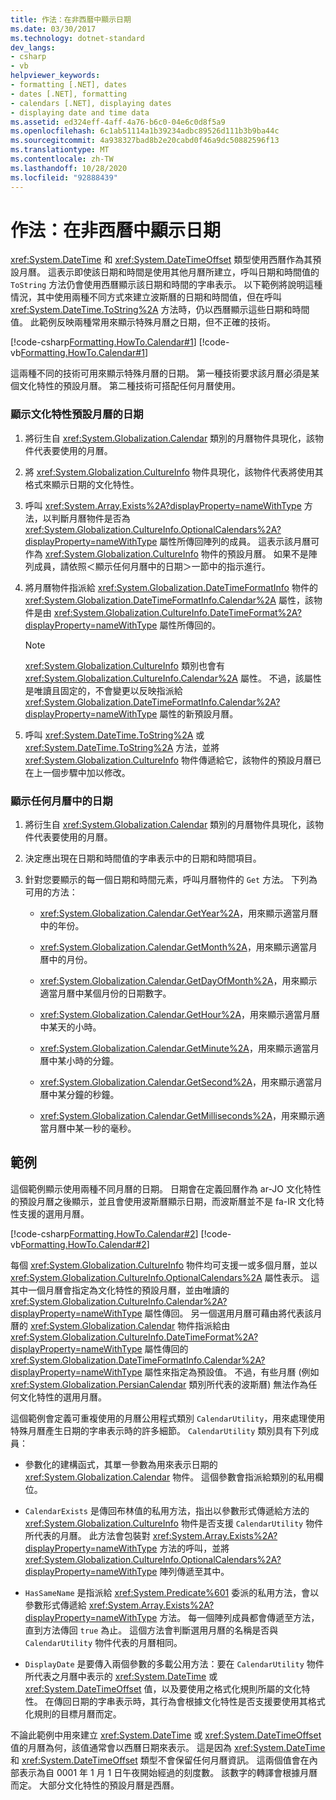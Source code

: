 ```yaml
---
title: 作法：在非西曆中顯示日期
ms.date: 03/30/2017
ms.technology: dotnet-standard
dev_langs:
- csharp
- vb
helpviewer_keywords:
- formatting [.NET], dates
- dates [.NET], formatting
- calendars [.NET], displaying dates
- displaying date and time data
ms.assetid: ed324eff-4aff-4a76-b6c0-04e6c0d8f5a9
ms.openlocfilehash: 6c1ab51114a1b39234adbc89526d111b3b9ba44c
ms.sourcegitcommit: 4a938327bad8b2e20cabd0f46a9dc50882596f13
ms.translationtype: MT
ms.contentlocale: zh-TW
ms.lasthandoff: 10/28/2020
ms.locfileid: "92888439"
---
```

# <a name="how-to-display-dates-in-non-gregorian-calendars"></a>作法：在非西曆中顯示日期
<xref:System.DateTime> 和 <xref:System.DateTimeOffset> 類型使用西曆作為其預設月曆。 這表示即使該日期和時間是使用其他月曆所建立，呼叫日期和時間值的 `ToString` 方法仍會使用西曆顯示該日期和時間的字串表示。 以下範例將說明這種情況，其中使用兩種不同方式來建立波斯曆的日期和時間值，但在呼叫 <xref:System.DateTime.ToString%2A> 方法時，仍以西曆顯示這些日期和時間值。 此範例反映兩種常用來顯示特殊月曆之日期，但不正確的技術。  
  
 [!code-csharp[Formatting.HowTo.Calendar#1](../../../samples/snippets/csharp/VS_Snippets_CLR/Formatting.HowTo.Calendar/cs/Calendar1.cs#1)]
 [!code-vb[Formatting.HowTo.Calendar#1](../../../samples/snippets/visualbasic/VS_Snippets_CLR/Formatting.HowTo.Calendar/vb/Calendar1.vb#1)]  
  
 這兩種不同的技術可用來顯示特殊月曆的日期。 第一種技術要求該月曆必須是某個文化特性的預設月曆。 第二種技術可搭配任何月曆使用。  
  
### <a name="to-display-the-date-for-a-cultures-default-calendar"></a>顯示文化特性預設月曆的日期  
  
1. 將衍生自 <xref:System.Globalization.Calendar> 類別的月曆物件具現化，該物件代表要使用的月曆。  
  
2. 將 <xref:System.Globalization.CultureInfo> 物件具現化，該物件代表將使用其格式來顯示日期的文化特性。  
  
3. 呼叫 <xref:System.Array.Exists%2A?displayProperty=nameWithType> 方法，以判斷月曆物件是否為 <xref:System.Globalization.CultureInfo.OptionalCalendars%2A?displayProperty=nameWithType> 屬性所傳回陣列的成員。 這表示該月曆可作為 <xref:System.Globalization.CultureInfo> 物件的預設月曆。 如果不是陣列成員，請依照＜顯示任何月曆中的日期＞一節中的指示進行。  
  
4. 將月曆物件指派給 <xref:System.Globalization.DateTimeFormatInfo> 物件的 <xref:System.Globalization.DateTimeFormatInfo.Calendar%2A> 屬性，該物件是由 <xref:System.Globalization.CultureInfo.DateTimeFormat%2A?displayProperty=nameWithType> 屬性所傳回的。  
  
    > [!NOTE]
    > <xref:System.Globalization.CultureInfo> 類別也會有 <xref:System.Globalization.CultureInfo.Calendar%2A> 屬性。 不過，該屬性是唯讀且固定的，不會變更以反映指派給 <xref:System.Globalization.DateTimeFormatInfo.Calendar%2A?displayProperty=nameWithType> 屬性的新預設月曆。  
  
5. 呼叫 <xref:System.DateTime.ToString%2A> 或 <xref:System.DateTime.ToString%2A> 方法，並將 <xref:System.Globalization.CultureInfo> 物件傳遞給它，該物件的預設月曆已在上一個步驟中加以修改。  
  
### <a name="to-display-the-date-in-any-calendar"></a>顯示任何月曆中的日期  
  
1. 將衍生自 <xref:System.Globalization.Calendar> 類別的月曆物件具現化，該物件代表要使用的月曆。  
  
2. 決定應出現在日期和時間值的字串表示中的日期和時間項目。  
  
3. 針對您要顯示的每一個日期和時間元素，呼叫月曆物件的 `Get` 方法。 下列為可用的方法：  
  
    - <xref:System.Globalization.Calendar.GetYear%2A>，用來顯示適當月曆中的年份。  
  
    - <xref:System.Globalization.Calendar.GetMonth%2A>，用來顯示適當月曆中的月份。  
  
    - <xref:System.Globalization.Calendar.GetDayOfMonth%2A>，用來顯示適當月曆中某個月份的日期數字。  
  
    - <xref:System.Globalization.Calendar.GetHour%2A>，用來顯示適當月曆中某天的小時。  
  
    - <xref:System.Globalization.Calendar.GetMinute%2A>，用來顯示適當月曆中某小時的分鐘。  
  
    - <xref:System.Globalization.Calendar.GetSecond%2A>，用來顯示適當月曆中某分鐘的秒鐘。  
  
    - <xref:System.Globalization.Calendar.GetMilliseconds%2A>，用來顯示適當月曆中某一秒的毫秒。  
  
## <a name="example"></a>範例  
 這個範例顯示使用兩種不同月曆的日期。 日期會在定義回曆作為 ar-JO 文化特性的預設月曆之後顯示，並且會使用波斯曆顯示日期，而波斯曆並不是 fa-IR 文化特性支援的選用月曆。  
  
 [!code-csharp[Formatting.HowTo.Calendar#2](../../../samples/snippets/csharp/VS_Snippets_CLR/Formatting.HowTo.Calendar/cs/Calendar1.cs#2)]
 [!code-vb[Formatting.HowTo.Calendar#2](../../../samples/snippets/visualbasic/VS_Snippets_CLR/Formatting.HowTo.Calendar/vb/Calendar1.vb#2)]  
  
 每個 <xref:System.Globalization.CultureInfo> 物件均可支援一或多個月曆，並以 <xref:System.Globalization.CultureInfo.OptionalCalendars%2A> 屬性表示。 這其中一個月曆會指定為文化特性的預設月曆，並由唯讀的 <xref:System.Globalization.CultureInfo.Calendar%2A?displayProperty=nameWithType> 屬性傳回。 另一個選用月曆可藉由將代表該月曆的 <xref:System.Globalization.Calendar> 物件指派給由 <xref:System.Globalization.CultureInfo.DateTimeFormat%2A?displayProperty=nameWithType> 屬性傳回的 <xref:System.Globalization.DateTimeFormatInfo.Calendar%2A?displayProperty=nameWithType> 屬性來指定為預設值。 不過，有些月曆 (例如 <xref:System.Globalization.PersianCalendar> 類別所代表的波斯曆) 無法作為任何文化特性的選用月曆。  
  
 這個範例會定義可重複使用的月曆公用程式類別 `CalendarUtility`，用來處理使用特殊月曆產生日期的字串表示時的許多細節。 `CalendarUtility` 類別具有下列成員：  
  
- 參數化的建構函式，其單一參數為用來表示日期的 <xref:System.Globalization.Calendar> 物件。 這個參數會指派給類別的私用欄位。  
  
- `CalendarExists` 是傳回布林值的私用方法，指出以參數形式傳遞給方法的 <xref:System.Globalization.CultureInfo> 物件是否支援 `CalendarUtility` 物件所代表的月曆。 此方法會包裝對 <xref:System.Array.Exists%2A?displayProperty=nameWithType> 方法的呼叫，並將 <xref:System.Globalization.CultureInfo.OptionalCalendars%2A?displayProperty=nameWithType> 陣列傳遞至其中。  
  
- `HasSameName` 是指派給 <xref:System.Predicate%601> 委派的私用方法，會以參數形式傳遞給 <xref:System.Array.Exists%2A?displayProperty=nameWithType> 方法。 每一個陣列成員都會傳遞至方法，直到方法傳回 `true` 為止。 這個方法會判斷選用月曆的名稱是否與 `CalendarUtility` 物件代表的月曆相同。  
  
- `DisplayDate` 是要傳入兩個參數的多載公用方法：要在 `CalendarUtility` 物件所代表之月曆中表示的 <xref:System.DateTime> 或 <xref:System.DateTimeOffset> 值，以及要使用之格式化規則所屬的文化特性。 在傳回日期的字串表示時，其行為會根據文化特性是否支援要使用其格式化規則的目標月曆而定。  
  
 不論此範例中用來建立 <xref:System.DateTime> 或 <xref:System.DateTimeOffset> 值的月曆為何，該值通常會以西曆日期來表示。 這是因為 <xref:System.DateTime> 和 <xref:System.DateTimeOffset> 類型不會保留任何月曆資訊。 這兩個值會在內部表示為自 0001 年 1 月 1 日午夜開始經過的刻度數。 該數字的轉譯會根據月曆而定。 大部分文化特性的預設月曆是西曆。
